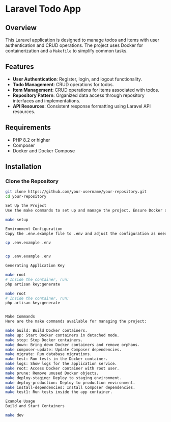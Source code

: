 # Laravel Todo App

## Overview

This Laravel application is designed to manage todos and items with user authentication and CRUD operations. The project uses Docker for containerization and a `Makefile` to simplify common tasks.

## Features

- **User Authentication**: Register, login, and logout functionality.
- **Todo Management**: CRUD operations for todos.
- **Item Management**: CRUD operations for items associated with todos.
- **Repository Pattern**: Organized data access through repository interfaces and implementations.
- **API Resources**: Consistent response formatting using Laravel API resources.

## Requirements

- PHP 8.2 or higher
- Composer
- Docker and Docker Compose

## Installation

### Clone the Repository

```bash
git clone https://github.com/your-username/your-repository.git
cd your-repository

Set Up the Project
Use the make commands to set up and manage the project. Ensure Docker and Docker Compose are installed.

make setup

Environment Configuration
Copy the .env.example file to .env and adjust the configuration as needed.

cp .env.example .env


cp .env.example .env

Generating Application Key

make root
# Inside the container, run:
php artisan key:generate

make root
# Inside the container, run:
php artisan key:generate


Make Commands
Here are the make commands available for managing the project:

make build: Build Docker containers.
make up: Start Docker containers in detached mode.
make stop: Stop Docker containers.
make down: Bring down Docker containers and remove orphans.
make composer-update: Update Composer dependencies.
make migrate: Run database migrations.
make test: Run tests in the Docker container.
make logs: Show logs for the application service.
make root: Access Docker container with root user.
make prune: Remove unused Docker objects.
make deploy-staging: Deploy to staging environment.
make deploy-production: Deploy to production environment.
make install-dependencies: Install Composer dependencies.
make test1: Run tests inside the app container.

Example Usage
Build and Start Containers

make dev
